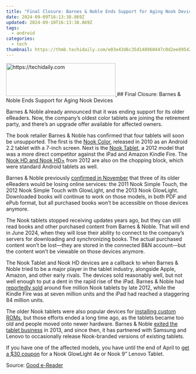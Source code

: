 ```yaml
---
title: "Final Closure: Barnes & Noble Ends Support for Aging Nook Devices"
date: 2024-09-09T16:13:38.869Z
updated: 2024-09-10T16:13:38.869Z
tags:
  - android
categories:
  - tech
thumbnail: https://thmb.techidaily.com/e03e43d6c35d148960447c0d2ee89542320d7730a8e124f95538e772fc1bdf8a.jpg
---
```


<!-- affiliate ads begin -->
<a href="https://aligracehair.sjv.io/c/5597632/2135356/19272" target="_top" id="2135356">
  <img src="//a.impactradius-go.com/display-ad/19272-2135356" border="0" alt="https://techidaily.com" width="300" height="90"/>
</a>
<img height="0" width="0" src="https://aligracehair.sjv.io/i/5597632/2135356/19272" style="position:absolute;visibility:hidden;" border="0" />
<!-- affiliate ads end -->
## Final Closure: Barnes & Noble Ends Support for Aging Nook Devices

Barnes & Noble already announced that it was ending support for its older eReaders. Now, the company’s oldest color tablets are joining the retirement party, and there’s an upgrade offer available for affected owners.

 The book retailer Barnes & Noble has confirmed that four tablets will soon be unsupported. The first is the [Nook Color](https://en.wikipedia.org/wiki/Nook%5FColor), released in 2010 as an Android 2.2 tablet with a 7-inch screen. Next is the [Nook Tablet](https://en.wikipedia.org/wiki/Nook%5FTablet), a 2012 model that was a more direct competitor against the iPad and Amazon Kindle Fire. The [Nook HD and Nook HD+](https://en.wikipedia.org/wiki/Nook%5FHD) from 2012 are also on the chopping block, which were standard Android tablets as well.

 Barnes & Noble previously [confirmed in November](https://program-issues.techidaily.com/how-to-resolve-the-ongoing-problem-of-watch-dogs-legion-not-running-smoothly-on-your-computer/) that three of its older eReaders would be losing online services: the 2011 Nook Simple Touch, the 2012 Nook Simple Touch with GlowLight, and the 2013 Nook GlowLight. Downloaded books will continue to work on those models, in both PDF and ePub format, but all purchased books won’t be accessible on those devices anymore.

 The Nook tablets stopped receiving updates years ago, but they can still read books and other purchased content from Barnes & Noble. That will end in June 2024, when they will lose their ability to connect to the company’s servers for downloading and synchronizing books. The actual purchased content won’t be lost—they are stored in the connected B&N account—but the content won’t be viewable on those devices anymore.

 The Nook Tablet and Nook HD devices are a callback to when Barnes & Noble tried to be a major player in the tablet industry, alongside Apple, Amazon, and other early rivals. The devices sold reasonably well, but not well enough to put a dent in the rapid rise of the iPad. Barnes & Noble had [reportedly sold](https://archive.nytimes.com/bits.blogs.nytimes.com/2012/10/19/7-inch-tablets/) around five million Nook tablets by late 2012, while the Kindle Fire was at seven million units and the iPad had reached a staggering 84 million units.

 The older Nook tablets were also popular devices for [installing custom ROMs](https://www.youtube.com/watch?v=XxKO8-seTLU), but those efforts ended a long time ago, as the tablets became too old and people moved onto newer hardware. Barnes & Noble [exited the tablet business](https://www.washingtonpost.com/business/technology/barnes-and-noble-to-stop-making-nook-tablets-in-house/2013/06/25/d8c8216e-ddb7-11e2-948c-d644453cf169%5Fstory.html) in 2013, and since then, it has partnered with Samsung and Lenovo to occasionally release Nook-branded versions of existing tablets.

 If you have one of the affected models, you have until the end of April to [get a $30 coupon](https://customer.barnesandnoble.com/signup/nook-upgrade) for a Nook GlowLight 4e or Nook 9” Lenovo Tablet.

 Source: [Good e-Reader](https://goodereader.com/blog/e-book-news/barnes-and-noble-nook-tablets-can-no-longer-buy-ebooks)

<ins class="adsbygoogle"
     style="display:block"
     data-ad-format="autorelaxed"
     data-ad-client="ca-pub-7571918770474297"
     data-ad-slot="1223367746"></ins>



<ins class="adsbygoogle"
     style="display:block"
     data-ad-client="ca-pub-7571918770474297"
     data-ad-slot="8358498916"
     data-ad-format="auto"
     data-full-width-responsive="true"></ins>


